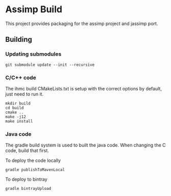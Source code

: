# Assimp Build

This project provides packaging for the assimp project and jassimp port.

## Building

### Updating submodules
```
git submodule update --init --recursive
```

### C/C++ code 
The ihmc build CMakeLists.txt is setup with the correct options by default, just need to run it.

```
mkdir build
cd build
cmake ..
make -j12
make install
```

### Java code
The gradle build system is used to built the java code. When changing the C code, build that first.

To deploy the code locally
```
gradle publishToMavenLocal

```

To deploy to bintray
```
gradle bintrayUpload
```